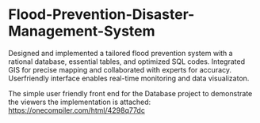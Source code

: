 # Flood-Prevention-Disaster-Management-System
Designed and implemented a tailored flood prevention system with a rational database, essential tables, and optimized SQL codes. Integrated GIS for precise mapping and collaborated with experts for accuracy. Userfriendly interface enables real-time monitoring and data visualizaton. 

The simple user friendly front end for the Database project to demonstrate the viewers the implementation is attached: https://onecompiler.com/html/4298q77dc
